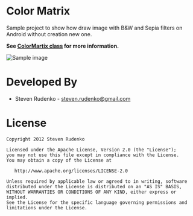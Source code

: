 Color Matrix
===================

Sample project to show how draw image with B&W and Sepia filters on Android without creation new one.

**See [ColorMartix class][1] for more information.**

![Sample image][2]


Developed By
============

* Steven Rudenko - <steven.rudenko@gmail.com>



License
=======

    Copyright 2012 Steven Rudenko

    Licensed under the Apache License, Version 2.0 (the "License");
    you may not use this file except in compliance with the License.
    You may obtain a copy of the License at

       http://www.apache.org/licenses/LICENSE-2.0

    Unless required by applicable law or agreed to in writing, software
    distributed under the License is distributed on an "AS IS" BASIS,
    WITHOUT WARRANTIES OR CONDITIONS OF ANY KIND, either express or implied.
    See the License for the specific language governing permissions and
    limitations under the License.




 [1]: http://developer.android.com/reference/android/graphics/ColorMatrix.html
 [2]: http://img690.imageshack.us/img690/8021/sampledp.png
